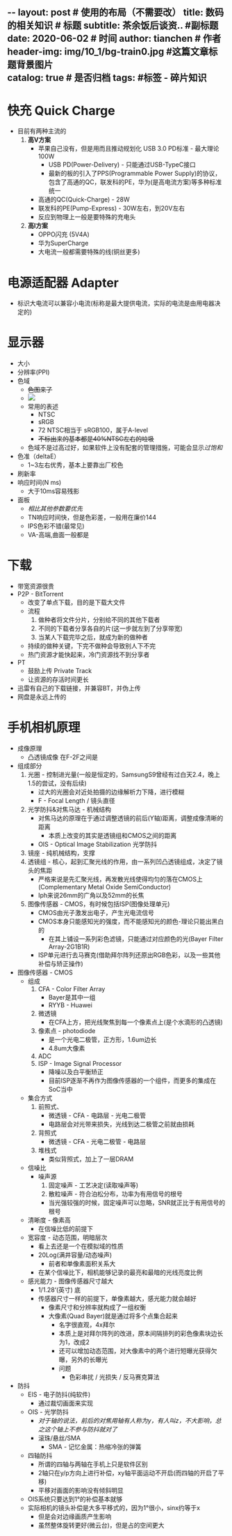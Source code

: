 --
layout:     post                    # 使用的布局（不需要改）
title:      数码的相关知识         # 标题 
subtitle:   茶余饭后谈资..    #副标题
date:       2020-06-02            # 时间
author:     tianchen                      # 作者
header-img:  img/10_1/bg-train0.jpg  #这篇文章标题背景图片  
catalog: true                       # 是否归档
tags:                               #标签
     - 碎片知识
---

# 快充 Quick Charge
* 目前有两种主流的
     1. **高V方案**
          * 苹果自己没有，但是用而且推动规划化 USB 3.0 PD标准 - 最大理论100W
               * USB PD(Power-Delivery) - 只能通过USB-TypeC接口
               * 最新的板的引入了PPS(Programmable Power Supply)的协议，包含了高通的QC，联发科的PE，华为(是高电流方案)等多种标准统一
          * 高通的QC(Quick-Charge) - 28W
          * 联发科的PE(Pump-Express) - 30W左右，到20V左右
          * 反应到物理上一般是要特殊的充电头
     2. **高I方案**
          * OPPO闪充 (5V4A)
          * 华为SuperCharge
          * 大电流一般都需要特殊的线(铜丝更多)

# 电源适配器 Adapter
* 标识大电流可以兼容小电流(标称是最大提供电流，实际的电流是由用电器决定的)

# 显示器
* 大小
* 分辨率(PPI)
* 色域
     * ~~色图来了~~
     * ![](https://github.com/A-suozhang/MyPicBed/raw/master/img/20191014103936.png)
     * 常用的表述
          * NTSC 
          * sRGB
          * 72 NTSC相当于 sRGB100，属于A-level
          * ~~不标出来的基本都是40%NTSC左右的垃圾~~
     * 色域不是过高过好，如果软件上没有配套的管理措施，可能会显示*过饱和*
* 色准（deltaE）
     * 1~3左右优秀，基本上要靠出厂校色
* 刷新率
* 响应时间(N ms)
     * 大于10ms容易残影
* 面板
     * *相比其他参数要优先*
     * TN响应时间快，但是色彩差，一般用在廉价144
     * IPS色彩不错(最常见)
     * VA-高端,曲面一般都是


# 下载

* 带宽资源很贵
* P2P - BitTorrent
     * 改变了单点下载，目的是下载大文件
     * 流程
          1. 做种者将文件分片，分别给不同的其他下载者
          2. 不同的下载者分享各自的片(这一步就左到了分享带宽)
          3. 当某人下载完毕之后，就成为新的做种者
     * 持续的做种关键，下完不做种会导致别人下不完
     * 热门资源才能快起来，冷门资源找不到分享者
* PT
     * 鼓励上传 Private Track
     * 让资源的存活时间更长
* 迅雷有自己的下载链接，并兼容BT，并伪上传
* 网盘是永远上传的


# 手机相机原理

* 成像原理
     * 凸透镜成像 在F-2F之间是
* 组成部分
     1. 光圈 - 控制进光量(一般是恒定的，SamsungS9曾经有过白天2.4，晚上1.5的尝试，没有后续)
          * 过大的光圈会对近处拍摄的边缘解析力下降，进行模糊
          * F - Focal Length / 镜头直径
     2. 光学防抖&对焦马达 - 机械结构
          * 对焦马达的原理在于通过调整透镜的前后(Y轴)距离，调整成像清晰的距离
               * 本质上改变的其实是透镜组和CMOS之间的距离
          * OIS - Optical Image Stabilization 光学防抖
     3. 镜座 - 纯机械结构，支撑
     4. 透镜组 - 核心，起到汇聚光线的作用，由一系列凹凸透镜组成，决定了镜头的焦距
          * 严格来说是先汇聚光线，再发散光线使得均匀的落在CMOS上(Complementary Metal Oxide SemiConductor)
          * Iph来说26mm的广角以及52mm的长焦
     5. 图像传感器 - CMOS，有时候包括ISP(图像处理单元)
          * CMOS由光子激发出电子，产生光电流信号
          * CMOS本身只能感知光的强度，而不能感知光的颜色-理论只能出黑白的
               * 在其上铺设一系列彩色滤镜，只能通过对应颜色的光(Bayer Filter Array-2G1B1R)
          * ISP单元进行去马赛克(借助拜尔阵列还原出RGB色彩，以及一些其他补偿与矫正操作) 
* 图像传感器 - CMOS
     * 组成
          1. CFA - Color Filter Array 
               * Bayer是其中一组
               * RYYB - Huawei
          2. 微透镜
               * 在CFA上方，把光线聚焦到每一个像素点上(是个水滴形的凸透镜)
          3. 像素点 - photodiode
               * 是一个光电二极管，正方形，1.6um边长
               * 4.8um大像素
          4. ADC
          5. ISP - Image Signal Processor
               * 降噪以及白平衡矫正
               * 目前ISP逐渐不再作为图像传感器的一个组件，而更多的集成在SoC当中
     * 集合方式
          1. 前照式、
               * 微透镜 - CFA - 电路层 - 光电二极管
               * 电路层会对光带来损失，光线到达二极管之前就由损耗
          2. 背照式
               * 微透镜 - CFA - 光电二极管 - 电路层
          3. 堆栈式
               * 类似背照式，加上了一层DRAM
     * 信噪比
          * 噪声源
               1. 固定噪声 - 工艺决定(读取噪声等)
               2. 散粒噪声 - 符合泊松分布，功率为有用信号的根号
               * 当光强较强的时候，固定噪声可以忽略，SNR就正比于有用信号的根号
     * 清晰度 - 像素高
          * 在信噪比低的前提下
     * 宽容度 - 动态范围，明暗层次
          * 看上去还是一个在模拟域的性质
          * 20Log(满井容量/动态噪声)
               * 前者和单像素面积关系大
          * 在某个信噪比下，相机能够记录的最亮和最暗的光线亮度比例
     * 感光能力 - 图像传感器尺寸越大
          * 1/1.28‘(英寸) 底
          * 传感器尺寸一样的前提下，单像素越大，感光能力就会越好
               * 像素尺寸和分辨率就构成了一组权衡
               * 大像素(Quad Bayer)就是通过将多个点集合起来
                    * 名字很直观，4x拜尔
                    * 本质上是对拜尔阵列的改进，原本间隔排列的彩色像素块边长为1，改成2
                    * 还可以增加动态范围，对大像素中的两个进行短曝光获得欠曝，另外的长曝光
                    * 问题
                         * 色彩串扰 / 光损失 / 反马赛克算法
* 防抖
     * EIS - 电子防抖(纯软件)
          * 通过裁切画面来实现
     * OIS - 光学防抖
          * *对于轴的说法，前后的对焦用轴有人称为y，有人叫z，不大影响，总之这个轴上不参与防抖就对了*
          * 滚珠/悬丝/SMA
               * SMA - 记忆金属：热缩冷张的弹簧
     * 四轴防抖
          * 所谓的四轴与两轴在手机上只是软件区别
          * 2轴只在y/p方向上进行补偿，xy轴平面运动不开启(而四轴的开启了平移)
          * 平移对画面的影响没有倾斜明显
     * OIS系统只要达到1°的补偿基本就够
     * 实际相机的镜头补偿是大多平移式的，因为1°很小，sinx约等于x
          * 但是会对边缘画质产生影响
          * 虽然整体旋转更好(微云台)，但是占的空间更大


